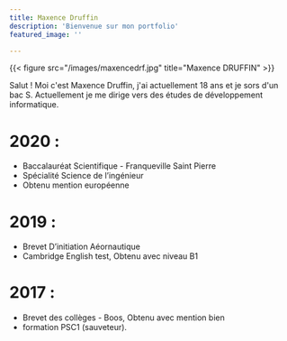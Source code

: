 ```yaml
---
title: Maxence Druffin
description: 'Bienvenue sur mon portfolio'
featured_image: ''

---
```

{{< figure src="/images/maxencedrf.jpg" title="Maxence DRUFFIN" >}}

Salut ! Moi c'est Maxence Druffin, j'ai actuellement 18 ans et je sors d'un bac S. Actuellement je me dirige vers des études de développement informatique.

# 2020 :
- Baccalauréat Scientifique - Franqueville Saint Pierre
- Spécialité Science de l’ingénieur
- Obtenu mention européenne

# 2019 :
- Brevet D’initiation Aéornautique 
- Cambridge English test, Obtenu avec niveau B1

# 2017 :
- Brevet des collèges - Boos, Obtenu avec mention bien
- formation PSC1 (sauveteur).